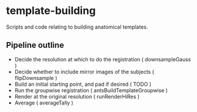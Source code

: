 # template-building
Scripts and code relating to building anatomical templates.

## Pipeline outline
* Decide the resolution at which to do the registration ( downsampleGauss )
* Decide whether to include mirror images of the subjects ( flipDownsample )
* Build an initial starting point, and pad if desired ( TODO )
* Run the groupwise registration ( antsBuildTemplateGroupwise )
* Render at the original resolution ( runRenderHiRes )
* Average ( averageTally )
